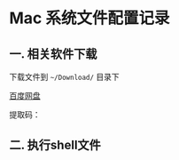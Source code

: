 # Mac 系统文件配置记录

## 一. 相关软件下载
下载文件到 `~/Download/` 目录下

[百度网盘]()

提取码：

## 二. 执行shell文件

```shell

```
